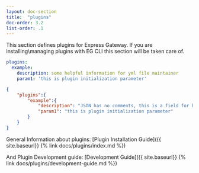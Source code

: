 ```yaml
---
layout: doc-section
title:  "plugins"
doc-order: 3.2
list-order: .1
---
```


This section defines plugins for Express Gateway.
If you are installing\managing plugins with EG CLI this section will be taken care of.

```yml
plugins:
  example:
    description: some helpful information for yml file maintainer
    param1: 'this is plugin initialization parameter'
```

```json
{
    "plugins":{
        "example":{
            "description": "JSON has no comments, this is a field for helpful info",
            "param1": "this is plugin initialization parameter"
        }
    }
}
```
General Information about plugins:
[Plugin Installation Guide]({{ site.baseurl}} {% link docs/plugins/index.md %})

And Plugin Development guide:
[Development Guide]({{ site.baseurl}} {% link docs/plugins/development-guide.md %})